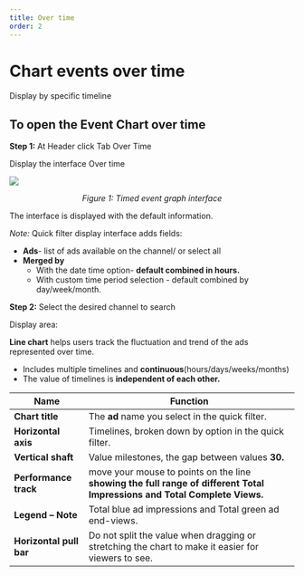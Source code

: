 ```yaml
---
title: Over time
order: 2
---
```


# Chart events over time

Display by specific timeline

## To open the Event Chart over time

**Step 1:** At Header click Tab Over Time

Display the interface Over time

![](/images/dai/event-chart-by-timeseries.png)

<center>

_Figure 1: Timed event graph interface_

</center>

The interface is displayed with the default information.

_Note:_ Quick filter display interface adds fields:

- **Ads**- list of ads available on the channel/ or select all
- **Merged by**
  - With the date time option- **default combined in hours.**
  - With custom time period selection - default combined by day/week/month.

**Step 2:** Select the desired channel to search

Display area:

**Line chart** helps users track the fluctuation and trend of the ads represented over time.

- Includes multiple timelines and **continuous**(hours/days/weeks/months)
- The value of timelines is **independent of each other.**

| Name                    | Function                                                                                                                  |
| ----------------------- | ------------------------------------------------------------------------------------------------------------------------- |
| **Chart title**         | The **ad** name you select in the quick filter.                                                                           |
| **Horizontal axis**     | Timelines, broken down by option in the quick filter.                                                                     |
| **Vertical shaft**      | Value milestones, the gap between values **30.**                                                                          |
| **Performance track**   | move your mouse to points on the line **showing the full range of different Total Impressions and Total Complete Views.** |
| **Legend – Note**       | Total blue ad impressions and Total green ad end-views.                                                                   |
| **Horizontal pull bar** | Do not split the value when dragging or stretching the chart to make it easier for viewers to see.                        |
